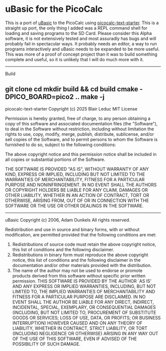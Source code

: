# uBasic for the PicoCalc

This is a port of [uBasic](https://github.com/adamdunkels/ubasic) to the PicoCalc using [picocalc-text-starter](https://github.com/BlairLeduc/picocalc-text-starter). This is a straight up port, the only thing I added was a REPL command shell for loading and saving programs to the SD Card. Please consider this Alpha software, it is not extensively tested and most assuradly has bugs and will probably fail in spectacular ways. It probably needs an editor, a way to run programs interactively and uBasic needs to be expanded to be more useful. This was more of a proof of concept project than it was to build something complete and useful, so it is unlikely that I will do much more with it.

--------------------

Build

git clone
cd 
mkdir build && cd build
cmake -DPICO_BOARD=pico2 ..
make -j
--------------------

picocalc-text-starter
Copyright (c) 2025 Blair Leduc
MIT License

Permission is hereby granted, free of charge, to any person obtaining a copy
of this software and associated documentation files (the "Software"), to deal
in the Software without restriction, including without limitation the rights
to use, copy, modify, merge, publish, distribute, sublicense, and/or sell
copies of the Software, and to permit persons to whom the Software is
furnished to do so, subject to the following conditions:

The above copyright notice and this permission notice shall be included in all
copies or substantial portions of the Software.

THE SOFTWARE IS PROVIDED "AS IS", WITHOUT WARRANTY OF ANY KIND, EXPRESS OR
IMPLIED, INCLUDING BUT NOT LIMITED TO THE WARRANTIES OF MERCHANTABILITY,
FITNESS FOR A PARTICULAR PURPOSE AND NONINFRINGEMENT. IN NO EVENT SHALL THE
AUTHORS OR COPYRIGHT HOLDERS BE LIABLE FOR ANY CLAIM, DAMAGES OR OTHER
LIABILITY, WHETHER IN AN ACTION OF CONTRACT, TORT OR OTHERWISE, ARISING FROM,
OUT OF OR IN CONNECTION WITH THE SOFTWARE OR THE USE OR OTHER DEALINGS IN THE
SOFTWARE.

--------------------

uBasic
Copyright (c) 2006, Adam Dunkels
All rights reserved.

Redistribution and use in source and binary forms, with or without 
modification, are permitted provided that the following conditions 
are met: 
1. Redistributions of source code must retain the above copyright 
   notice, this list of conditions and the following disclaimer. 
2. Redistributions in binary form must reproduce the above copyright 
   notice, this list of conditions and the following disclaimer in the 
   documentation and/or other materials provided with the distribution. 
3. The name of the author may not be used to endorse or promote
   products derived from this software without specific prior
   written permission.
THIS SOFTWARE IS PROVIDED BY THE AUTHOR `AS IS' AND ANY EXPRESS
OR IMPLIED WARRANTIES, INCLUDING, BUT NOT LIMITED TO, THE IMPLIED
WARRANTIES OF MERCHANTABILITY AND FITNESS FOR A PARTICULAR PURPOSE
ARE DISCLAIMED.  IN NO EVENT SHALL THE AUTHOR BE LIABLE FOR ANY
DIRECT, INDIRECT, INCIDENTAL, SPECIAL, EXEMPLARY, OR CONSEQUENTIAL
DAMAGES (INCLUDING, BUT NOT LIMITED TO, PROCUREMENT OF SUBSTITUTE
GOODS OR SERVICES; LOSS OF USE, DATA, OR PROFITS; OR BUSINESS
INTERRUPTION) HOWEVER CAUSED AND ON ANY THEORY OF LIABILITY,
WHETHER IN CONTRACT, STRICT LIABILITY, OR TORT (INCLUDING
NEGLIGENCE OR OTHERWISE) ARISING IN ANY WAY OUT OF THE USE OF THIS
SOFTWARE, EVEN IF ADVISED OF THE POSSIBILITY OF SUCH DAMAGE.

